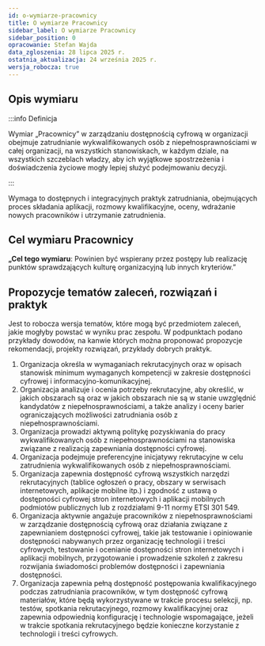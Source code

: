 ```yaml
---
id: o-wymiarze-pracownicy
title: O wymiarze Pracownicy
sidebar_label: O wymiarze Pracownicy
sidebar_position: 0
opracowanie: Stefan Wajda
data_zgloszenia: 28 lipca 2025 r.
ostatnia_aktualizacja: 24 września 2025 r.
wersja_robocza: true
---
```


## Opis wymiaru

:::info Definicja

Wymiar „Pracownicy” w zarządzaniu dostępnością cyfrową w organizacji obejmuje zatrudnianie wykwalifikowanych osób z&nbsp;niepełnosprawnościami w całej organizacji, na wszystkich stanowiskach, w każdym dziale, na wszystkich szczeblach władzy, aby ich wyjątkowe spostrzeżenia i doświadczenia życiowe mogły lepiej służyć podejmowaniu decyzji.

:::

Wymaga to dostępnych i integracyjnych praktyk zatrudniania, obejmujących proces składania aplikacji, rozmowy kwalifikacyjne, oceny, wdrażanie nowych pracowników i utrzymanie zatrudnienia.

## Cel wymiaru Pracownicy

**„Cel tego wymiaru**: Powinien być wspierany przez postępy lub realizację punktów sprawdzających kulturę organizacyjną lub innych kryteriów.”


## Propozycje tematów zaleceń, rozwiązań i praktyk

Jest to robocza wersja tematów, które mogą być przedmiotem zaleceń, jakie mogłyby powstać w wyniku prac zespołu. W podpunktach podano przykłady dowodów, na kanwie których można proponować propozycje rekomendacji, projekty rozwiązań, przykłady dobrych praktyk.

1. Organizacja określa w wymaganiach rekrutacyjnych oraz w opisach stanowisk minimum wymaganych kompetencji w zakresie dostępności cyfrowej i informacyjno-komunikacyjnej.
2. Organizacja analizuje i ocenia potrzeby rekrutacyjne, aby określić, w jakich obszarach są oraz w jakich obszarach nie są w stanie uwzględnić kandydatów z niepełnosprawnościami, a także analizy i oceny barier ograniczających możliwości zatrudniania osób z niepełnosprawnościami.
3. Organizacja prowadzi aktywną politykę pozyskiwania do pracy wykwalifikowanych osób z niepełnosprawnościami na stanowiska związane z realizacją zapewniania dostępności cyfrowej.
4. Organizacja podejmuje preferencyjne inicjatywy rekrutacyjne w celu zatrudnienia wykwalifikowanych osób z niepełnosprawnościami.
5. Organizacja zapewnia dostępność cyfrową wszystkich narzędzi rekrutacyjnych (tablice ogłoszeń o pracy, obszary w serwisach internetowych, aplikacje mobilne itp.) i zgodność z ustawą o dostępności cyfrowej stron internetowych i aplikacji mobilnych podmiotów publicznych lub z rozdziałami 9-11 normy ETSI 301 549.
6. Organizacja aktywnie angażuje pracowników z niepełnosprawnościami w zarządzanie dostępnością cyfrową oraz działania związane z zapewnianiem dostępności cyfrowej, takie jak testowanie i opiniowanie dostępności nabywanych przez organizację technologii i treści cyfrowych, testowanie i ocenianie dostępności stron internetowych i aplikacji mobilnych, przygotowanie i prowadzenie szkoleń z zakresu rozwijania świadomości problemów dostępności i zapewniania dostępności.
7. Organizacja zapewnia pełną dostępność postępowania kwalifikacyjnego podczas zatrudniania pracowników, w tym dostępność cyfrową materiałów, które będą wykorzystywane w trakcie procesu selekcji, np. testów, spotkania rekrutacyjnego, rozmowy kwalifikacyjnej oraz zapewnia odpowiednią konfigurację i technologie wspomagające, jeżeli w trakcie spotkania rekrutacyjnego będzie konieczne korzystanie z technologii i treści cyfrowych.	